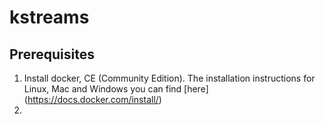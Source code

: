# kstreams
## Prerequisites 
  1. Install docker, CE (Community Edition). The installation instructions for Linux, Mac and Windows you can find [here] (https://docs.docker.com/install/)
  2.
